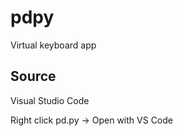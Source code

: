# pdpy
Virtual keyboard app
<!--
#### x:hello, x-hello, x:>hello, x->hello, <x:hello, <x-hello, <x:>hello, <x->hello, <x>hello, x>hello
## Wiki
[Overview](https://github.com/dnaspider/pdpy/wiki/Overview "Wiki")
<br>[Install](https://github.com/dnaspider/pdpy/wiki/install "Wiki")

## Release
[Download](https://github.com/dnaspider/pypy/releases "Latest compile")
-->
## Source
Visual Studio Code

Right click pd.py -> Open with VS Code